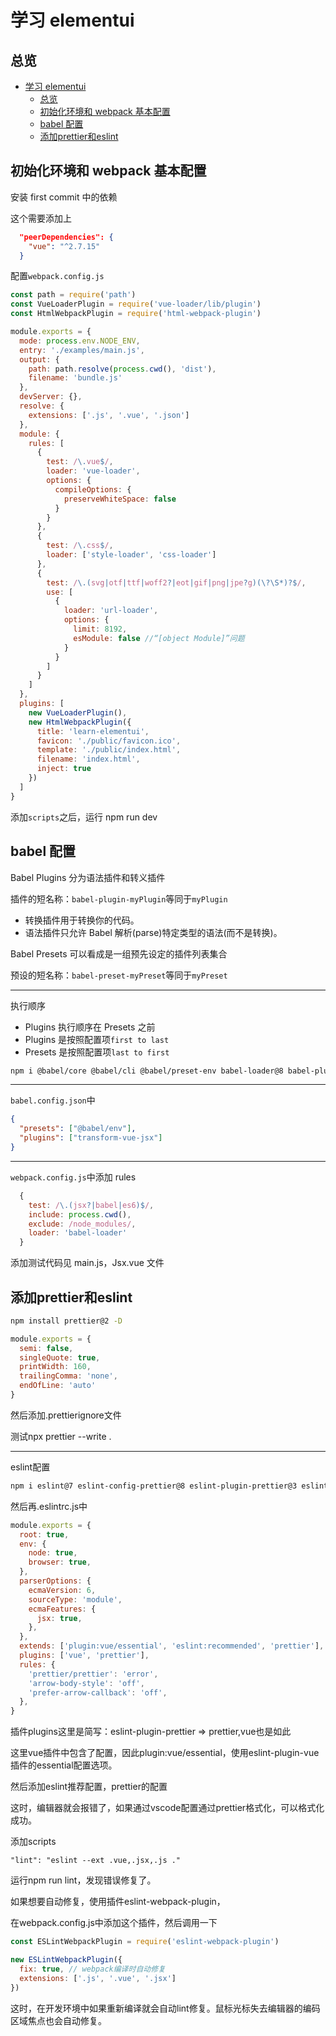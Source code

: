 # 学习 elementui

## 总览

- [学习 elementui](#学习-elementui)
  - [总览](#总览)
  - [初始化环境和 webpack 基本配置](#初始化环境和-webpack-基本配置)
  - [babel 配置](#babel-配置)
  - [添加prettier和eslint](#添加prettier和eslint)

## 初始化环境和 webpack 基本配置

安装 first commit 中的依赖

这个需要添加上

```json
  "peerDependencies": {
    "vue": "^2.7.15"
  }
```

配置`webpack.config.js`

```js
const path = require('path')
const VueLoaderPlugin = require('vue-loader/lib/plugin')
const HtmlWebpackPlugin = require('html-webpack-plugin')

module.exports = {
  mode: process.env.NODE_ENV,
  entry: './examples/main.js',
  output: {
    path: path.resolve(process.cwd(), 'dist'),
    filename: 'bundle.js'
  },
  devServer: {},
  resolve: {
    extensions: ['.js', '.vue', '.json']
  },
  module: {
    rules: [
      {
        test: /\.vue$/,
        loader: 'vue-loader',
        options: {
          compileOptions: {
            preserveWhiteSpace: false
          }
        }
      },
      {
        test: /\.css$/,
        loader: ['style-loader', 'css-loader']
      },
      {
        test: /\.(svg|otf|ttf|woff2?|eot|gif|png|jpe?g)(\?\S*)?$/,
        use: [
          {
            loader: 'url-loader',
            options: {
              limit: 8192,
              esModule: false //“[object Module]”问题
            }
          }
        ]
      }
    ]
  },
  plugins: [
    new VueLoaderPlugin(),
    new HtmlWebpackPlugin({
      title: 'learn-elementui',
      favicon: './public/favicon.ico',
      template: './public/index.html',
      filename: 'index.html',
      inject: true
    })
  ]
}
```

添加`scripts`之后，运行 npm run dev

## babel 配置

Babel Plugins 分为语法插件和转义插件

插件的短名称：`babel-plugin-myPlugin`等同于`myPlugin`

- 转换插件用于转换你的代码。
- 语法插件只允许 Babel 解析(parse)特定类型的语法(而不是转换)。

Babel Presets 可以看成是一组预先设定的插件列表集合

预设的短名称：`babel-preset-myPreset`等同于`myPreset`

---

执行顺序

- Plugins 执行顺序在 Presets 之前
- Plugins 是按照配置项`first to last`
- Presets 是按照配置项`last to first`

```bash
npm i @babel/core @babel/cli @babel/preset-env babel-loader@8 babel-plugin-syntax-jsx babel-plugin-transform-vue-jsx -D
```

---

`babel.config.json`中

```json
{
  "presets": ["@babel/env"],
  "plugins": ["transform-vue-jsx"]
}
```

---

`webpack.config.js`中添加 rules

```js
  {
    test: /\.(jsx?|babel|es6)$/,
    include: process.cwd(),
    exclude: /node_modules/,
    loader: 'babel-loader'
  }
```

添加测试代码见 main.js，Jsx.vue 文件

## 添加prettier和eslint

```bash
npm install prettier@2 -D
```

```js
module.exports = {
  semi: false,
  singleQuote: true,
  printWidth: 160,
  trailingComma: 'none',
  endOfLine: 'auto'
}
```

然后添加.prettierignore文件

测试npx prettier --write .

---
eslint配置

```bash
npm i eslint@7 eslint-config-prettier@8 eslint-plugin-prettier@3 eslint-plugin-vue@7 eslint-webpack-plugin@2 -D
```

然后再.eslintrc.js中

```js
module.exports = {
  root: true,
  env: {
    node: true,
    browser: true,
  },
  parserOptions: {
    ecmaVersion: 6,
    sourceType: 'module',
    ecmaFeatures: {
      jsx: true,
    },
  },
  extends: ['plugin:vue/essential', 'eslint:recommended', 'prettier'],
  plugins: ['vue', 'prettier'],
  rules: {
    'prettier/prettier': 'error',
    'arrow-body-style': 'off',
    'prefer-arrow-callback': 'off',
  },
}
```

插件plugins这里是简写：eslint-plugin-prettier => prettier,vue也是如此

这里vue插件中包含了配置，因此plugin:vue/essential，使用eslint-plugin-vue插件的essential配置选项。

然后添加eslint推荐配置，prettier的配置

这时，编辑器就会报错了，如果通过vscode配置通过prettier格式化，可以格式化成功。

添加scripts
```
"lint": "eslint --ext .vue,.jsx,.js ."
```

运行npm run lint，发现错误修复了。

如果想要自动修复，使用插件eslint-webpack-plugin，

在webpack.config.js中添加这个插件，然后调用一下
```js
const ESLintWebpackPlugin = require('eslint-webpack-plugin')

new ESLintWebpackPlugin({
  fix: true, // webpack编译时自动修复
  extensions: ['.js', '.vue', '.jsx']
})
```

这时，在开发环境中如果重新编译就会自动lint修复。鼠标光标失去编辑器的编码区域焦点也会自动修复。


